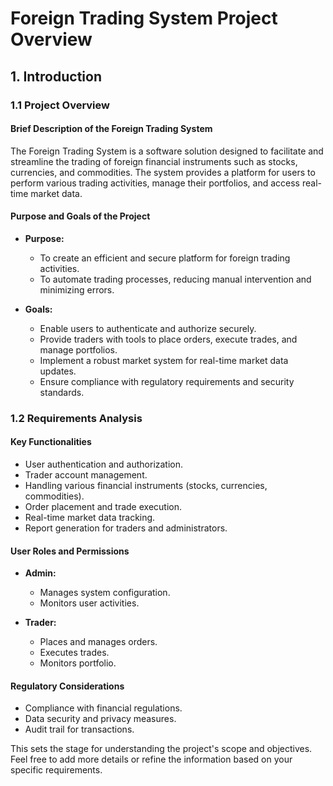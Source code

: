 # Foreign Trading System Project Overview

## 1. Introduction

### 1.1 Project Overview

#### Brief Description of the Foreign Trading System
The Foreign Trading System is a software solution designed to facilitate and streamline the trading of foreign financial instruments such as stocks, currencies, and commodities. The system provides a platform for users to perform various trading activities, manage their portfolios, and access real-time market data.

#### Purpose and Goals of the Project
- **Purpose:**
  - To create an efficient and secure platform for foreign trading activities.
  - To automate trading processes, reducing manual intervention and minimizing errors.

- **Goals:**
  - Enable users to authenticate and authorize securely.
  - Provide traders with tools to place orders, execute trades, and manage portfolios.
  - Implement a robust market system for real-time market data updates.
  - Ensure compliance with regulatory requirements and security standards.

### 1.2 Requirements Analysis

#### Key Functionalities
- User authentication and authorization.
- Trader account management.
- Handling various financial instruments (stocks, currencies, commodities).
- Order placement and trade execution.
- Real-time market data tracking.
- Report generation for traders and administrators.

#### User Roles and Permissions
- **Admin:**
  - Manages system configuration.
  - Monitors user activities.

- **Trader:**
  - Places and manages orders.
  - Executes trades.
  - Monitors portfolio.

#### Regulatory Considerations
- Compliance with financial regulations.
- Data security and privacy measures.
- Audit trail for transactions.

This sets the stage for understanding the project's scope and objectives. Feel free to add more details or refine the information based on your specific requirements.
